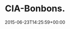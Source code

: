 ---
retweeted: false
source: <a href="http://twitter.com/download/android" rel="nofollow">Twitter for Android</a>
entities:
  user_mentions: []
  urls: []
  symbols: []
  media:
  - expanded_url: https://twitter.com/bascht/status/613352305031835648/photo/1
    indices:
    - '13'
    - '35'
    url: http://t.co/e2cJiXdxCX
    media_url: http://pbs.twimg.com/media/CIMQqdhUMAAPkaV.jpg
    id_str: '613352295917432832'
    id: '613352295917432832'
    media_url_https: https://pbs.twimg.com/media/CIMQqdhUMAAPkaV.jpg
    sizes:
      medium:
        w: '579'
        h: '1024'
        resize: fit
      small:
        w: '384'
        h: '680'
        resize: fit
      large:
        w: '579'
        h: '1024'
        resize: fit
      thumb:
        w: '150'
        h: '150'
        resize: crop
    type: photo
    display_url: pic.twitter.com/e2cJiXdxCX
  hashtags: []
display_text_range:
- '0'
- '35'
favorite_count: '2'
id_str: '613352305031835648'
truncated: false
retweet_count: '0'
id: '613352305031835648'
possibly_sensitive: false
created_at: Tue Jun 23 14:25:59 +0000 2015
favorited: false
full_text: CIA-Bonbons.
lang: ht
extended_entities:
  media:
  - expanded_url: https://twitter.com/bascht/status/613352305031835648/photo/1
    indices:
    - '13'
    - '35'
    url: http://t.co/e2cJiXdxCX
    media_url: http://pbs.twimg.com/media/CIMQqdhUMAAPkaV.jpg
    id_str: '613352295917432832'
    id: '613352295917432832'
    media_url_https: https://pbs.twimg.com/media/CIMQqdhUMAAPkaV.jpg
    sizes:
      medium:
        w: '579'
        h: '1024'
        resize: fit
      small:
        w: '384'
        h: '680'
        resize: fit
      large:
        w: '579'
        h: '1024'
        resize: fit
      thumb:
        w: '150'
        h: '150'
        resize: crop
    type: photo
    display_url: pic.twitter.com/e2cJiXdxCX
tags:
- pesos:twitter
date: '2015-06-23T14:25:59+00:00'
src: https://twitter.com/bascht/status/613352305031835648
original_url: https://twitter.com/bascht/status/613352305031835648
type: twitter_tweet
media_url: https://img.bascht.com/twitter/pbs.twimg.com/media/CIMQqdhUMAAPkaV.jpg
text: CIA-Bonbons.
title: CIA-Bonbons.

---